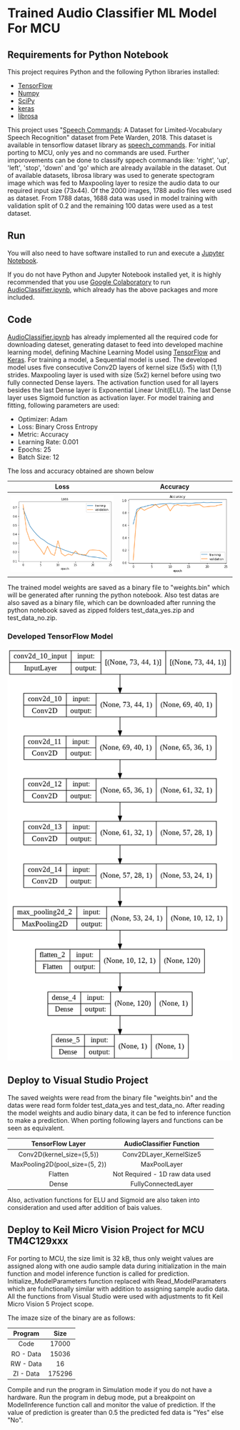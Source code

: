 # Trained Audio Classifier ML Model For MCU

## Requirements for Python Notebook 

This project requires Python and the following Python libraries installed:

- [TensorFlow](https://www.tensorflow.org/)
- [Numpy](https://numpy.org/)
- [SciPy](https://scipy.org/)
- [keras](https://keras.io/)
- [librosa](https://librosa.org/doc/latest/index.html)

This project uses "[Speech Commands](https://arxiv.org/abs/1804.03209): A Dataset for Limited-Vocabulary Speech Recognition" dataset from Pete Warden, 2018. This dataset is 
available in tensorflow dataset library as [speech_commands](https://www.tensorflow.org/datasets/catalog/speech_commands). For initial porting to MCU, only yes and no commands 
are used. Further imporovements can be done to classify sppech commands like: 'right', 'up', 'left', 'stop', 'down' and 'go' which are already available in the dataset. Out of 
available datasets, librosa library was used to generate spectogram image which was fed to Maxpooling layer to resize the audio data to our required input size (73x44). Of the 
2000 images, 1788 audio files were used as dataset. From 1788 datas, 1688 data was used in model training with validation split of 0.2 and the remaining 100 datas were used as a
test dataset.

## Run

You will also need to have software installed to run and execute a [Jupyter Notebook](https://jupyter.org/).

If you do not have Python and Jupyter Notebook installed yet, it is highly recommended that you use 
[Google Colaboratory](https://colab.research.google.com/?utm_source=scs-index#) to run [AudioClassifier.ipynb](AudioClassifier.ipynb), which already has the above packages 
and more included.

## Code 

[AudioClassifier.ipynb](AudioClassifier.ipynb) has already implemented all the required code for downloading dateset, generating dataset to feed into developed machine learning 
model, defining Machine Learning Model using [TensorFlow](https://www.tensorflow.org/) and [Keras](https://keras.io/). For training a model, a Sequential model is used. The 
developed model uses five consecutive Conv2D layers of kernel size (5x5) with (1,1) strides. Maxpooling layer is used with size (5x2) kernel before using two fully connected 
Dense layers. The activation function used for all layers besides the last Dense layer is Exponential Linear Unit(ELU). The last Dense layer uses Sigmoid function as activation 
layer. For model training and fitting, following parameters are used:

- Optimizer: Adam   
- Loss: Binary Cross Entropy 
- Metric: Accuracy 
- Learning Rate: 0.001
- Epochs: 25
- Batch Size: 12

The loss and accuracy obtained are shown below

|Loss|Accuracy|
|:--:|:------:|
|![plot](Images/loss.png)|![plot](Images/accuracy.png)|

The trained model weights are saved as a binary file to "weights.bin" which will be generated after running the python notebook. Also test datas are also saved as a binary 
file, which can be downloaded after running the python notebook saved as zipped folders test_data_yes.zip and test_data_no.zip. 

### Developed TensorFlow Model
![plot](Images/model.png)

## Deploy to Visual Studio Project

The saved weights were read from the binary file "weights.bin" and the datas were read form folder test_data_yes and test_data_no. After reading the model weights and audio 
binary data, it can be fed to inference function to make a prediction. When porting following layers and functions can be seen as equivalent.

| TensorFlow Layer               | AudioClassifier Function |
|:------------------------------:|:------------------------:|
| Conv2D(kernel_size=(5,5))      | Conv2DLayer_KernelSize5  |
| MaxPooling2D(pool_size=(5, 2)) | MaxPoolLayer             |
| Flatten                        | Not Required - 1D raw data used |
| Dense                          | FullyConnectedLayer      |

Also, activation functions for ELU and Sigmoid are also taken into consideration and used after addition of bais values. 

## Deploy to Keil Micro Vision Project for MCU TM4C129xxx 

For porting to MCU, the size limit is 32 kB, thus only weight values are assigned along with one audio sample data during initialization in the main function and model 
inference function is called for prediction. Initialize_ModelParameters function replaced with Read_ModelParamaters which are fulnctionally similar with addition to assigning 
sample audio data. All the functions from Visual Studio were used with adjustments to fit Keil Micro Vision 5 Project scope.

The imaze size of the binary are as follows:

| Program   | Size      |
|:---------:|:---------:|
| Code      | 17000     |
| RO - Data | 15036     |
| RW - Data | 16        |
| ZI - Data | 175296    |

Compile and run the program in Simulation mode if you do not have a hardware. Run the program in debug mode, put a breakpoint on ModelInference function call and monitor the 
value of prediction. If the value of prediction is greater than 0.5 the predicted fed data is "Yes" else "No". 

